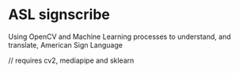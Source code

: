 # ASL signscribe
 Using OpenCV and Machine Learning processes to understand, and translate, American Sign Language

// requires cv2, mediapipe and sklearn


